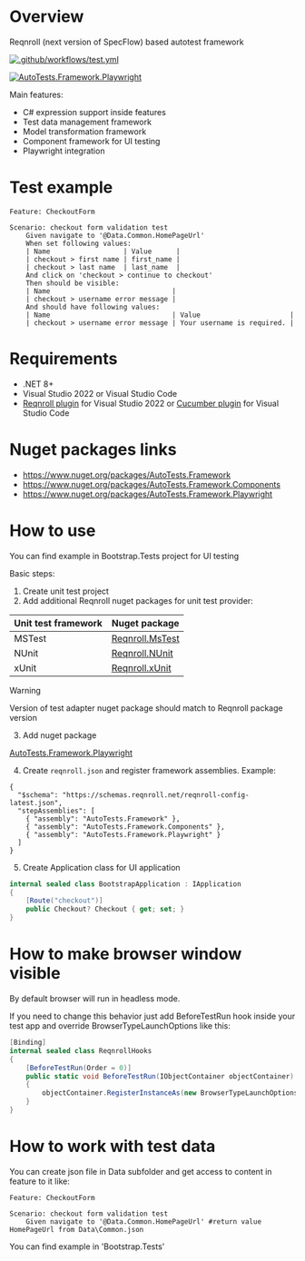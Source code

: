 # Overview

Reqnroll (next version of SpecFlow) based autotest framework

[![.github/workflows/test.yml](https://github.com/Romfos/AutoTests.Framework/actions/workflows/test.yml/badge.svg)](https://github.com/Romfos/AutoTests.Framework/actions/workflows/test.yml)

[![AutoTests.Framework.Playwright](https://img.shields.io/nuget/v/AutoTests.Framework.Playwright?label=AutoTests.Framework.Playwright)](https://www.nuget.org/packages/AutoTests.Framework.Playwright)

Main features:
- C# expression support inside features
- Test data management framework
- Model transformation framework
- Component framework for UI testing
- Playwright integration

# Test example
```gherkin
Feature: CheckoutForm

Scenario: checkout form validation test
    Given navigate to '@Data.Common.HomePageUrl'
    When set following values:
    | Name                  | Value      |
    | checkout > first name | first_name |
    | checkout > last name  | last_name  |
    And click on 'checkout > continue to checkout'
    Then should be visible:
    | Name                              |
    | checkout > username error message |
    And should have following values:
    | Name                              | Value                      |
    | checkout > username error message | Your username is required. |
```

# Requirements
- .NET 8+
- Visual Studio 2022 or Visual Studio Code
- [Reqnroll plugin](https://marketplace.visualstudio.com/items?itemName=Reqnroll.ReqnrollForVisualStudio2022) for Visual Studio 2022 or [Cucumber plugin](https://marketplace.visualstudio.com/items?itemName=CucumberOpen.cucumber-official) for Visual Studio Code

# Nuget packages links  
- https://www.nuget.org/packages/AutoTests.Framework
- https://www.nuget.org/packages/AutoTests.Framework.Components
- https://www.nuget.org/packages/AutoTests.Framework.Playwright

# How to use
You can find example in Bootstrap.Tests project for UI testing

Basic steps:
1) Create unit test project
2) Add additional Reqnroll nuget packages for unit test provider:

| Unit test framework | Nuget package                                                     |
|---------------------|-------------------------------------------------------------------|
| MSTest              | [Reqnroll.MsTest](https://www.nuget.org/packages/Reqnroll.MsTest) |
| NUnit               | [Reqnroll.NUnit](https://www.nuget.org/packages/Reqnroll.NUnit)   |
| xUnit               | [Reqnroll.xUnit](https://www.nuget.org/packages/Reqnroll.xUnit)   |

> [!WARNING]  
> Version of test adapter nuget package should match to Reqnroll package version
   
3) Add nuget package

[AutoTests.Framework.Playwright](https://www.nuget.org/packages/AutoTests.Framework.Playwright)

4) Create `reqnroll.json` and register framework assemblies. Example:
```
{
  "$schema": "https://schemas.reqnroll.net/reqnroll-config-latest.json",
  "stepAssemblies": [
    { "assembly": "AutoTests.Framework" },
    { "assembly": "AutoTests.Framework.Components" },
    { "assembly": "AutoTests.Framework.Playwright" }
  ]
}
```
5) Create Application class for UI application

```csharp
internal sealed class BootstrapApplication : IApplication
{
    [Route("checkout")]
    public Checkout? Checkout { get; set; }
}
```

# How to make browser window visible
By default browser will run in headless mode.

If you need to change this behavior just add BeforeTestRun hook inside your test app and override BrowserTypeLaunchOptions like this:
```csharp
[Binding]
internal sealed class ReqnrollHooks
{
    [BeforeTestRun(Order = 0)]
    public static void BeforeTestRun(IObjectContainer objectContainer)
    {
        objectContainer.RegisterInstanceAs(new BrowserTypeLaunchOptions { Headless = false });
    }
}
```

# How to work with test data

You can create json file in Data subfolder and get access to content in feature to it like:
```gherkin
Feature: CheckoutForm

Scenario: checkout form validation test
    Given navigate to '@Data.Common.HomePageUrl' #return value HomePageUrl from Data\Common.json
```
You can find example in 'Bootstrap.Tests'


